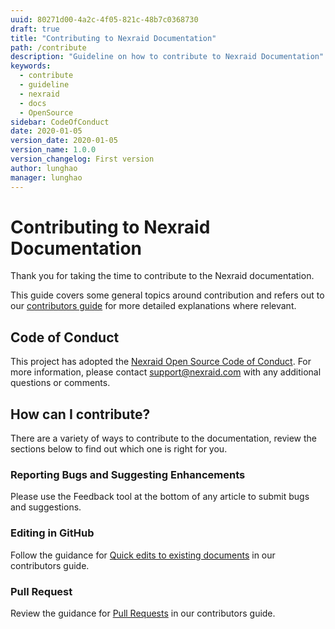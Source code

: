 ```yaml
---
uuid: 80271d00-4a2c-4f05-821c-48b7c0368730
draft: true
title: "Contributing to Nexraid Documentation"
path: /contribute
description: "Guideline on how to contribute to Nexraid Documentation"
keywords: 
  - contribute
  - guideline
  - nexraid
  - docs
  - OpenSource
sidebar: CodeOfConduct
date: 2020-01-05
version_date: 2020-01-05
version_name: 1.0.0
version_changelog: First version
author: lunghao
manager: lunghao
---
```


# Contributing to Nexraid Documentation

Thank you for taking the time to contribute to the Nexraid documentation.

This guide covers some general topics around contribution and refers out to our [contributors guide](https://docs.nexraid.com/contribute) for more detailed explanations where relevant.


## Code of Conduct

This project has adopted the [Nexraid Open Source Code of Conduct](https://docs.nexraid.com/codeofconduct/). For more information, please contact [support@nexraid.com](mailto:support@nexraid.com) with any additional questions or comments.


## How can I contribute?

There are a variety of ways to contribute to the documentation, review the sections below to find out which one is right for you.


### Reporting Bugs and Suggesting Enhancements

Please use the Feedback tool at the bottom of any article to submit bugs and suggestions.


### Editing in GitHub

Follow the guidance for [Quick edits to existing documents](https://docs.nexraid.com/contribute/#quick-edits-to-existing-documents) in our contributors guide.


### Pull Request

Review the guidance for [Pull Requests](https://docs.nexraid.com/contribute/how-to-write-workflows-major#pull-request-processing) in our contributors guide.
